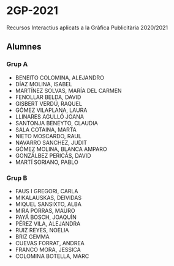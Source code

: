 # 2GP-2021
Recursos Interactius aplicats a la Gràfica Publicitària 2020/2021

## Alumnes

### Grup A
* BENEITO COLOMINA, ALEJANDRO	
* DÍAZ MOLINA, ISABEL	
* MARTÍNEZ SOLVAS, MARÍA DEL CARMEN 	
* FENOLLAR BELDA, DAVID 	
* GISBERT VERDÚ, RAQUEL	
* GÓMEZ VILAPLANA, LAURA 	
* LLINARES  AGULLÓ JOANA	
* SANTONJA BENEYTO, CLAUDIA 	
* SALA COTAINA, MARTA 	
* NIETO MOSCARDO, RAUL 	
* NAVARRO SANCHEZ, JUDIT 	
* GÓMEZ MOLINA, BLANCA AMPARO 	
* GONZÁLBEZ PERICÁS, DAVID	
* MARTÍ SORIANO, PABLO	

### Grup B
* FAUS I GREGORI, CARLA 
* MIKALAUSKAS, DEIVIDAS 	
* MIQUEL SANSIXTO, ALBA 	
* MIRA PORRAS, MAURO 	
* PAYÁ BOSCH, JOAQUÍN 	
* PÉREZ VILA, ALEJANDRA 	
* RUIZ REYES, NOELIA 	
* BRIZ GEMMA	
* CUEVAS FORRAT, ANDREA	
* FRANCO MORA, JESSICA 
* COLOMINA BOTELLA, MARC	



